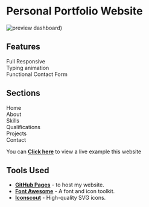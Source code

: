 # Personal Portfolio Website

![preview dashboard)](https://github.com/dinata16/data-science-projects/assets/89764786/5a6b980d-a2ce-460b-bec9-1669bf021e03)

 
## Features

Full Responsive\
Typing animation\
Functional Contact Form


## Sections

Home\
About\
Skills\
Qualifications\
Projects\
Contact

You can **[Click here](https://dinata16.github.io)** to view a live example this website

## Tools Used

- [**GitHub Pages**](https://docs.github.com/en/pages) - to host my website.
- [**Font Awesome**](https://fontawesome.com/) - A font and icon toolkit.
- [**Iconscout**](https://iconscout.com/unicons) - High-quality SVG icons.
